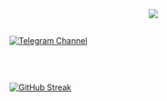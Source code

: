 <p align="center">
  <img src="https://i.postimg.cc/J79D8XvR/sas.jpg"/>
</p>

</br>

<div id="badges">
  <a href="https://t.me/avalanchestuff">
  <img src="https://img.shields.io/badge/Telegram-Channel-33A8E3" alt="Telegram Channel"/>
  </a>
</div>

</br>
</br>
</br>

[![GitHub Streak](http://github-readme-streak-stats.herokuapp.com?user=willtanoe&theme=windows-dark)](https://git.io/streak-stats)



